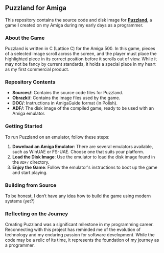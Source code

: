 
## Puzzland for Amiga

This repository contains the source code and disk image for **[Puzzland](https://amiga.abime.net/games/view/puzzland)**, a game I created on my Amiga during my early days as a programmer.

### About the Game

Puzzland is written in C (Lattice C) for the Amiga 500. In this game, pieces of a selected image scroll across the screen, and the player must place the highlighted piece in its correct position before it scrolls out of view. While it may not be fancy by current standards, it holds a special place in my heart as my first commercial product.

### Repository Contents

- **Sources/**: Contains the source code files for Puzzland.
- **Obrazki/**: Contains the image files used by the game.
- **DOC/**: Instructions in AmigaGuide format (in Polish).
- **ADF/**: The disk image of the compiled game, ready to be used with an Amiga emulator.

### Getting Started

To run Puzzland on an emulator, follow these steps:

1. **Download an Amiga Emulator**: There are several emulators available, such as WinUAE or FS-UAE. Choose one that suits your platform.
2. **Load the Disk Image**: Use the emulator to load the disk image found in the `ADF/` directory.
3. **Enjoy the Game**: Follow the emulator's instructions to boot up the game and start playing.

### Building from Source

To be honest, I don’t have any idea how to build the game using modern systems (yet?)

### Reflecting on the Journey

Creating Puzzland was a significant milestone in my programming career. Reconnecting with this project has reminded me of the evolution of technology and my enduring passion for software development. While the code may be a relic of its time, it represents the foundation of my journey as a programmer. 
